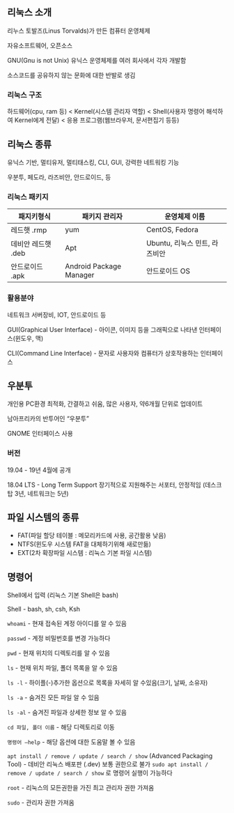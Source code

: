 ## 리눅스 소개

리누스 토발즈(Linus Torvalds)가 만든 컴퓨터 운영체제

자유소프트웨어, 오픈소스

GNU(Gnu is not Unix)  유닉스 운영체제를 여러 회사에서 각자 개발함

소스코드를 공유하지 않는 문화에 대한 반발로 생김

### 리눅스 구조

하드웨어(cpu, ram 등) < Kernel(시스템 관리자 역할) < Shell(사용자 명령어 해석하여 Kernel에게 전달) < 응용 프로그램(웹브라우저, 문서편집기 등등)

## 리눅스 종류

유닉스 기반, 멀티유저, 멀티태스킹, CLI, GUI, 강력한 네트워킹 기능

우분투, 페도라, 라즈비안, 안드로이드, 등

### 리눅스 패키지

| 패지키형식 | 패키지 관리자 | 운영체제 이름 |
| --- | --- | --- |
| 레드햇 .rmp | yum | CentOS, Fedora |
| 데비안 레드햇 .deb | Apt | Ubuntu, 리눅스 민트, 라즈비안 |
| 안드로이드 .apk | Android Package Manager | 안드로이드 OS |

### 활용분야

네트워크 서버장비, IOT, 안드로이드 등

GUI(Graphical User Interface) - 아이콘, 이미지 등을 그래픽으로 나타낸 인터페이스(윈도우, 맥)

 CLI(Command Line Interface) - 문자로 사용자와 컴퓨터가 상호작용하는 인터페이스

## 우분투

개인용 PC환경 최적화, 간결하고 쉬움, 많은 사용자, 약6개월 단위로 업데이트

남아프리카의 반투어인 “우분투”

GNOME 인터페이스 사용

### 버전

19.04 - 19년 4월에 공개

18.04 LTS - Long Term Support 장기적으로 지원해주는 서포터, 안정적임 (데스크탑 3년, 네트워크는 5년)

## 파일 시스템의 종류

- FAT(파일 할당 테이블 : 메모리카드에 사용, 공간활용 낮음)
- NTFS(윈도우 시스템 FAT을 대체하기위해 새로만듦)
- EXT(2차 확장파일 시스템 : 리눅스 기본 파일 시스템)

## 명령어

Shell에서 입력 (리눅스 기본 Shell은 bash)

Shell - bash, sh, csh, Ksh

`whoami` - 현재 접속된 계정 아이디를 알 수 있음

`passwd`  - 계정 비밀번호를 변경 가능하다

`pwd` - 현재 위치의 디렉토리를 알 수 있음

`ls` - 현재 위치 파일, 폴더 목록을 알 수 있음

`ls -l`  - 하이플(-)추가한 옵션으로 목록을 자세히 알 수있음(크기, 날짜, 소유자)

`ls -a` - 숨겨진 모든 파일 알 수 있음

`ls -al` - 숨겨진 파일과 상세한 정보 알 수 있음

`cd 파일, 폴더 이름` - 해당 디렉토리로 이동

`명령어 —help` - 해당 옵션에 대한 도움말 볼 수 있음

`apt install / remove / update / search / show`
  (Advanced Packaging Tool) - 데비안 리눅스 배포판 (.dev)
  보통 권한으로 불가
  `sudo apt install / remove / update / search / show`
  로 명령어 실행이 가능하다

`root` - 리눅스의 모든권한을 가진 최고 관리자 권한 가져옴

`sudo` - 관리자 권한 가져옴
